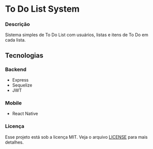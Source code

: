 # To Do List System

### Descrição
Sistema simples de To Do List com usuários, listas e itens de To Do em cada lista.

## Tecnologias
### Backend
- Express
- Sequelize
- JWT

### Mobile
- React Native

### Licença
Esse projeto está sob a licença MIT. Veja o arquivo [LICENSE](LICENSE) para mais detalhes.